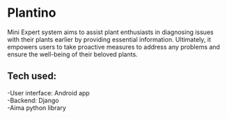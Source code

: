 <h1>Plantino</h1>
Mini Expert system aims to assist plant enthusiasts in diagnosing issues with their plants earlier by providing essential information. Ultimately, it empowers users to take proactive measures to address any problems and ensure the well-being of their beloved plants.
<h2>Tech used:</h2>
-User interface: Android app<br/>
-Backend: Django</br>
-Aima python library 
